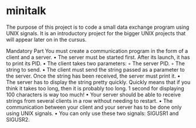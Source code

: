 # minitalk
The purpose of this project is to code a small data exchange program using UNIX signals. It is an introductory project for the bigger UNIX projects that will appear later on in the cursus.

Mandatory Part
You must create a communication program in the form of a client and a server.
• The server must be started first. After its launch, it has to print its PID.
• The client takes two parameters:
  ◦ The server PID.
  ◦ The string to send.
  • The client must send the string passed as a parameter to the server.
  Once the string has been received, the server must print it.
• The server has to display the string pretty quickly. Quickly means that if you think
  it takes too long, then it is probably too long.
  1 second for displaying 100 characters is way too much!
• Your server should be able to receive strings from several clients in a row without
 needing to restart.
• The communication between your client and your server has to be done only using
UNIX signals.
• You can only use these two signals: SIGUSR1 and SIGUSR2.
